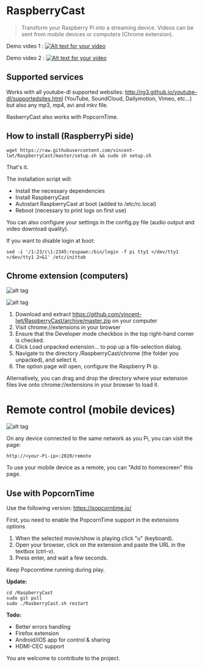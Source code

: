 # RaspberryCast
> Transform your Raspberry Pi into a streaming device.
Videos can be sent from mobile devices or computers (Chrome extension).

Demo video 1 :
[![Alt text for your video](http://img.youtube.com/vi/0wEcYPSm_f8/0.jpg)](http://www.youtube.com/watch?v=0wEcYPSm_f8)

Demo video 2 :
[![Alt text for your video](http://img.youtube.com/vi/ZafqI4ZtJkI/0.jpg)](http://www.youtube.com/watch?v=ZafqI4ZtJkI)

## Supported services

Works with all youtube-dl supported websites: 
http://rg3.github.io/youtube-dl/supportedsites.html (YouTube, SoundCloud, Dailymotion, Vimeo, etc...) but also any mp3, mp4, avi and mkv file.

RasberryCast also works with PopcornTime.

## How to install (RaspberryPi side)

```
wget https://raw.githubusercontent.com/vincent-lwt/RaspberryCast/master/setup.sh && sudo sh setup.sh
```
That's it.

The installation script will:
- Install the necessary dependencies
- Install RaspberryCast
- Autostart RaspberryCast at boot (added to /etc/rc.local)
- Reboot (necessary to print logs on first use)

You can also configure your settings in the config.py file (audio output and video download quality).

If you want to disable login at boot:
```
sed -i '/1:23/c\1:2345:respawn:/bin/login -f pi tty1 </dev/tty1 >/dev/tty1 2>&1' /etc/inittab
```

## Chrome extension (computers)

![alt tag](https://raw.githubusercontent.com/vincent-lwt/RaspberryCast/master/images/extension.png)

![alt tag](https://raw.githubusercontent.com/vincent-lwt/RaspberryCast/master/images/rightclick.png)

1. Download and extract https://github.com/vincent-lwt/RaspberryCast/archive/master.zip on your computer
2. Visit chrome://extensions in your browser 
3. Ensure that the Developer mode checkbox in the top right-hand corner is checked.
4. Click Load unpacked extension… to pop up a file-selection dialog.
5. Navigate to the directory /RaspberryCast/chrome (the folder you unpacked), and select it.
6. The option page will open, configure the Raspberry Pi ip.

Alternatively, you can drag and drop the directory where your extension files live onto chrome://extensions in your browser to load it.

# Remote control (mobile devices)

![alt tag](https://raw.githubusercontent.com/vincent-lwt/RaspberryCast/master/images/android.png)

On any device connected to the same network as you Pi, you can visit the page:
```
http://<your-Pi-ip>:2020/remote
```
To use your mobile device as a remote, you can "Add to homescreen" this page.

## Use with PopcornTime

Use the following version: https://popcorntime.io/

First, you need to enable the PopcornTime support in the extensions options

1. When the selected movie/show is playing click "u" (keyboard).
2. Open your browser, click on the extension and paste the URL in the textbox (ctrl-v).
3. Press enter, and wait a few seconds.

Keep Popcorntime running during play.


**Update:**

```
cd /RaspberryCast
sudo git pull
sudo ./RasberryCast.sh restart
```

**Todo:**

- Better errors handling
- Firefox extension
- Android/iOS app for control & sharing
- HDMI-CEC support

You are welcome to contribute to the project.
